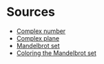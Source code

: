 # Sources

- [Complex number](https://en.wikipedia.org/wiki/Complex_number)
- [Complex plane](https://en.wikipedia.org/wiki/Complex_plane)
- [Mandelbrot set](https://en.wikipedia.org/wiki/Mandelbrot_set)
- [Coloring the Mandelbrot set](https://www.codingame.com/playgrounds/2358/how-to-plot-the-mandelbrot-set/adding-some-colors)
